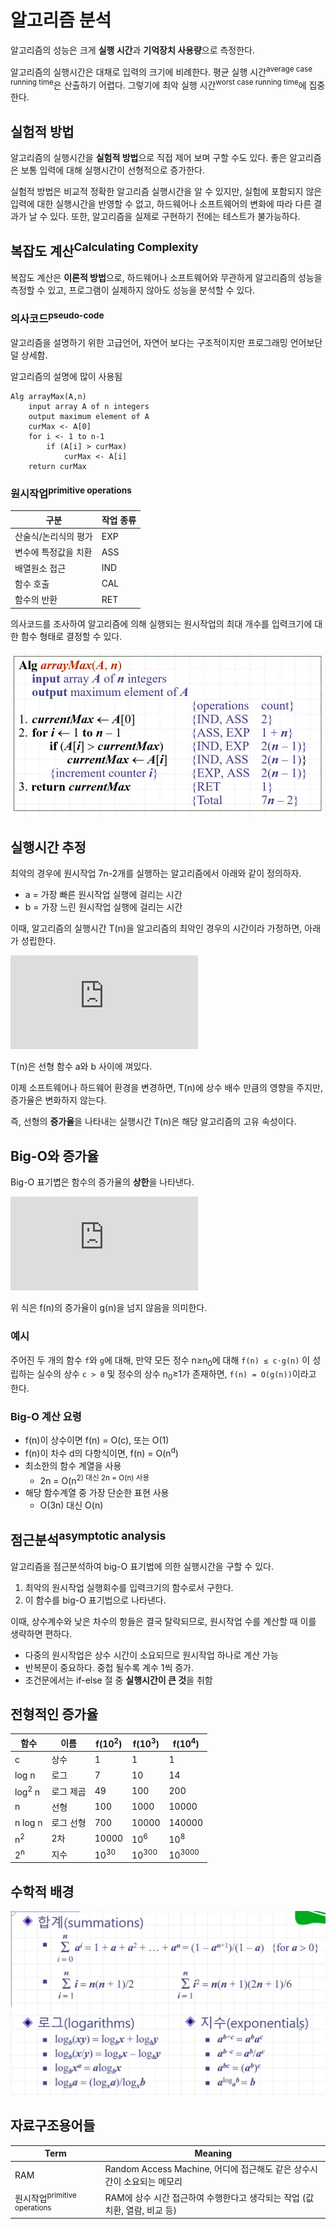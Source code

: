 
# 알고리즘 분석
알고리즘의 성능은 크게 **실행 시간**과 **기억장치 사용량**으로 측정한다.

알고리즘의 실행시간은 대채로 입력의 크기에 비례한다. 평균 실행 시간<sup>average case running time</sup>은 산출하기 어렵다. 그렇기에 최악 실행 시간<sup>worst case running time</sup>에 집중한다.

## 실험적 방법
알고리즘의 실행시간을 **실험적 방법**으로 직접 제어 보며 구할 수도 있다. 좋은 알고리즘은 보통 입력에 대해 실행시간이 선형적으로 증가한다.

실험적 방법은 비교적 정확한 알고리즘 실행시간을 알 수 있지만, 실험에 포함되지 않은 입력에 대한 실행시간을 반영할 수 없고, 하드웨어나 소프트웨어의 변화에 따라 다른 결과가 날 수 있다. 또한, 알고리즘을 실제로 구현하기 전에는 테스트가 불가능하다.

## 복잡도 계산<sup>Calculating Complexity</sup>
복잡도 계산은 **이론적 방법**으로, 하드웨어나 소프트웨어와 무관하게 알고리즘의 성능을 측정할 수 있고, 프로그램이 실제하지 않아도 성능을 분석할 수 있다.

### 의사코드<sup>pseudo-code</sup>
알고리즘을 설명하기 위한 고급언어, 자연어 보다는 구조적이지만 프로그래밍 언어보단 덜 상세함.

알고리즘의 설명에 많이 사용됨

```pseudo
Alg arrayMax(A,n)
    input array A of n integers
	output maximum element of A
	curMax <- A[0]
	for i <- 1 to n-1
		if (A[i] > curMax)
			curMax <- A[i]
	return curMax
```

### 원시작업<sup>primitive operations</sup>
|구분|작업 종류|
|----|--|
|산술식/논리식의 평가|EXP|
|변수에 특정값을 치환|ASS|
|배열원소 접근|IND|
|함수 호출|CAL|
|함수의 반환|RET|

의사코드를 조사하여 알고리즘에 의해 실행되는 원시작업의 최대 개수를 입력크기에 대한 함수 형태로 결정할 수 있다.

![img](img/의사코드분석.PNG)

## 실행시간 추정
최악의 경우에 원시작업 7n-2개를 실행하는 알고리즘에서 아래와 같이 정의하자.

- a = 가장 빠른 원시작업 실행에 걸리는 시간
- b = 가장 느린 원시작업 실행에 걸리는 시간

이때, 알고리즘의 실행시간 T(n)을 알고리즘의 최악인 경우의 시간이라 가정하면, 아래가 성립한다.

![eq](https://latex.codecogs.com/gif.latex?%5Clarge%20%24%24%20a%287n-2%29%20%5Cleq%20T%28n%29%20%5Cleq%20b%287n-2%29%20%24%24)

T(n)은 선형 함수 a와 b 사이에 껴있다.

이제 소프트웨어나 하드웨어 환경을 변경하면, T(n)에 상수 배수 만큼의 영향을 주지만, 증가율은 변화하지 않는다.

즉, 선형의 **증가율**을 나타내는 실행시간 T(n)은 해당 알고리즘의 고유 속성이다.

## Big-O와 증가율
Big-O 표기볍은 함수의 증가율의 **상한**을 나타낸다.

![eq](https://latex.codecogs.com/gif.latex?%5Clarge%20f%28n%29%20%3D%20O%28g%28n%29%29)

위 식은 f(n)의 증가율이 g(n)을 넘지 않음을 의미한다.

### 예시
주어진 두 개의 함수 `f`와 `g`에 대해, 만약 모든 정수 n≥n<sub>0</sub>에 대해 `f(n) ≤ c⋅g(n)` 이 성립하는 실수의 상수 `c > 0` 및 정수의 상수 n<sub>0</sub>≥1가 존재하면, `f(n) = O(g(n))`이라고 한다.

### Big-O 계산 요령
- f(n)이 상수이면 f(n) = O\(c\), 또는 O(1)
- f(n)이 차수 d의 다항식이면, f(n) = O(n<sup>d</sup>)
- 최소한의 함수 계열을 사용
	- 2n = O(n<sup>2) 대신 2n = O(n) 사용
- 해당 함수계열 중 가장 단순한 표현 사용
	- O(3n) 대신 O(n)

## 점근분석<sup>asymptotic analysis</sup>
알고리즘을 점근분석하여 big-O 표기법에 의한 실행시간을 구할 수 있다.

1. 최악의 원시작업 실행회수를 입력크기의 함수로서 구한다.
2. 이 함수를 big-O 표기법으로 나타낸다.

이때, 상수계수와 낮은 차수의 항들은 결국 탈락되므로, 원시작업 수를 계산할 때 이를 생략하면 편하다.

- 다중의 원시작업은 상수 시간이 소요되므로 원시작업 하나로 계산 가능
- 반복문이 중요하다. 중첩 될수록 계수 1씩 증가.
- 조건문에서는 if-else 절 중 **실행시간이 큰 것**을 취함 

## 전형적인 증가율
|함수|이름|f(10<sup>2</sup>)|f(10<sup>3</sup>)|f(10<sup>4</sup>)|
|--|---|--|--|--|
|c|상수|1|1|1|
|log n|로그|7|10|14|
|log<sup>2</sup> n|로그 제곱|49|100|200|
|n|선형|100|1000|10000|
|n log n|로그 선형|700|10000|140000|
|n<sup>2</sup>|2차|10000|10<sup>6</sup>|10<sup>8</sup>|
|2<sup>n</sup>|지수|10<sup>30</sup>|10<sup>300</sup>|10<sup>3000</sup>

## 수학적 배경
![수식](img/수식.PNG)

## 자료구조용어들
|Term|Meaning|
|--|----|
|RAM|Random Access Machine, 어디에 접근해도 같은 상수시간이 소요되는 메모리|
|원시작업<sup>primitive operations</sup> | RAM에 상수 시간 접근하여 수행한다고 생각되는 작업 (값 치환, 열람, 비교 등)

